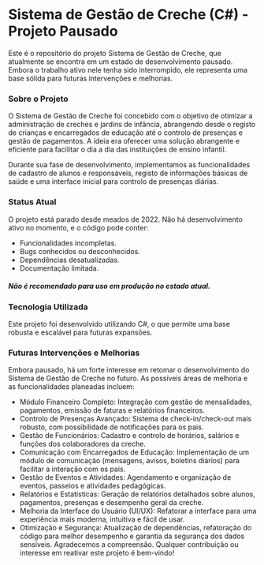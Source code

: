 # Sistema de Gestão de Creche (C#) - Projeto Pausado
Este é o repositório do projeto Sistema de Gestão de Creche, que atualmente se encontra em um estado de desenvolvimento pausado. Embora o trabalho ativo nele tenha sido interrompido, ele representa uma base sólida para futuras intervenções e melhorias.

### Sobre o Projeto
O Sistema de Gestão de Creche foi concebido com o objetivo de otimizar a administração de creches e jardins de infância, abrangendo desde o registo de crianças e encarregados de educação até o controlo de presenças e gestão de pagamentos. A ideia era oferecer uma solução abrangente e eficiente para facilitar o dia a dia das instituições de ensino infantil.

Durante sua fase de desenvolvimento, implementamos as funcionalidades de cadastro de alunos e responsáveis, registo de informações básicas de saúde e uma interface inicial para controlo de presenças diárias.

### Status Atual
O projeto está parado desde meados de 2022. Não há desenvolvimento ativo no momento, e o código pode conter:

- Funcionalidades incompletas.
- Bugs conhecidos ou desconhecidos.
- Dependências desatualizadas.
- Documentação limitada.
##### Não é recomendado para uso em produção no estado atual.

### Tecnologia Utilizada
Este projeto foi desenvolvido utilizando C#, o que permite uma base robusta e escalável para futuras expansões.

### Futuras Intervenções e Melhorias
Embora pausado, há um forte interesse em retomar o desenvolvimento do Sistema de Gestão de Creche no futuro. As possíveis áreas de melhoria e as funcionalidades planeadas incluem:

- Módulo Financeiro Completo: Integração com gestão de mensalidades, pagamentos, emissão de faturas e relatórios financeiros.
- Controlo de Presenças Avançado: Sistema de check-in/check-out mais robusto, com possibilidade de notificações para os pais.
- Gestão de Funcionários: Cadastro e controlo de horários, salários e funções dos colaboradores da creche.
- Comunicação com Encarregados de Educação: Implementação de um módulo de comunicação (mensagens, avisos, boletins diários) para facilitar a interação com os pais.
- Gestão de Eventos e Atividades: Agendamento e organização de eventos, passeios e atividades pedagógicas.
- Relatórios e Estatísticas: Geração de relatórios detalhados sobre alunos, pagamentos, presenças e desempenho geral da creche.
- Melhoria da Interface do Usuário (UI/UX): Refatorar a interface para uma experiência mais moderna, intuitiva e fácil de usar.
- Otimização e Segurança: Atualização de dependências, refatoração do código para melhor desempenho e garantia da segurança dos dados sensíveis.
Agradecemos a compreensão. Qualquer contribuição ou interesse em reativar este projeto é bem-vindo!
